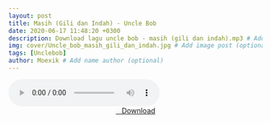 ```yaml
---
layout: post
title: Masih (Gili dan Indah) - Uncle Bob
date: 2020-06-17 11:48:20 +0300
description: Download lagu uncle bob - masih (gili dan indah).mp3 # Add post description (optional)
img: cover/Uncle_bob_masih_gili_dan_indah.jpg # Add image post (optional)
tags: [Unclebob]
author: Moexik # Add name author (optional)
---
```


<audio class='js-player' style="--plyr-color-main: #212121;" controls>
<source src="https://drive.google.com/uc?authuser=0&id=12S-scKmUYSX_vp5ST7V4QYELomrIdVzS&export=download" type="audio/mp3">
</audio><br />

<center>
<a href="/dl/masih-gilidanindah-unclebob/" ><i class="fa fa-caret-down" aria-hidden="true"></i>&nbsp; &nbsp;Download</a>
</center><br />

